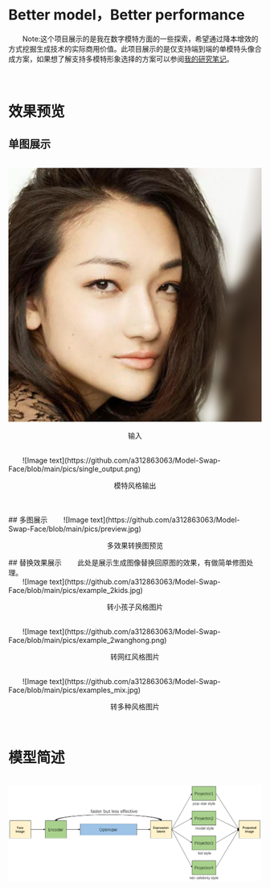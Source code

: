 # Better model，Better performance
&emsp;&emsp;Note:这个项目展示的是我在数字模特方面的一些探索，希望通过降本增效的方式挖掘生成技术的实际商用价值。此项目展示的是仅支持端到端的单模特头像合成方案，如果想了解支持多模特形象选择的方案可以参阅<a href='http://www.seeprettyface.com/research_notes.html'>我的研究笔记</a>。<br />
<br /><br />
# 效果预览
## 单图展示
&emsp;&emsp;![Image text](https://github.com/a312863063/Model-Swap-Face/blob/main/pics/single_input.png)<br/>
<p align="center">输入</p><br/>
&emsp;&emsp;![Image text](https://github.com/a312863063/Model-Swap-Face/blob/main/pics/single_output.png)<br/>
<p align="center">模特风格输出</p><br/><br/>
## 多图展示
&emsp;&emsp;![Image text](https://github.com/a312863063/Model-Swap-Face/blob/main/pics/preview.jpg)<br/>
<p align="center">多效果转换图预览</p>
## 替换效果展示
&emsp;&emsp;此处是展示生成图像替换回原图的效果，有做简单修图处理。<br/>
&emsp;&emsp;![Image text](https://github.com/a312863063/Model-Swap-Face/blob/main/pics/example_2kids.jpg)<br/>
<p align="center">转小孩子风格图片</p><br/>
&emsp;&emsp;![Image text](https://github.com/a312863063/Model-Swap-Face/blob/main/pics/example_2wanghong.png)<br/>
<p align="center">转网红风格图片</p><br/>
&emsp;&emsp;![Image text](https://github.com/a312863063/Model-Swap-Face/blob/main/pics/examples_mix.jpg)<br/>
<p align="center">转多种风格图片</p><br/>



# 模型简述
&emsp;&emsp;![Image text](https://github.com/a312863063/Model-Swap-Face/blob/main/pics/architecture.png)<br/><br/>

